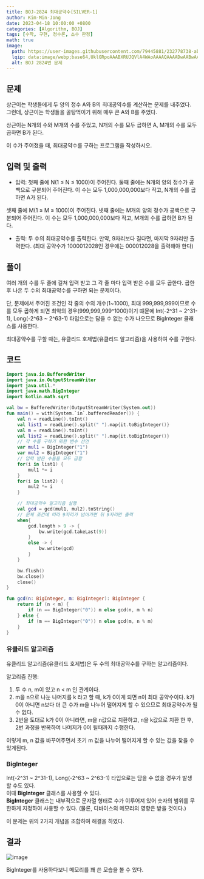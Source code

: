 ```yaml
---
title: BOJ-2824 최대공약수[SILVER-1]
author: Kim-Min-Jong 
date: 2023-04-18 10:00:00 +0800
categories: [Algorithm, BOJ] 
tags: [수학, 구현, 정수론, 소수 판정]
math: true
image:
  path: https://user-images.githubusercontent.com/79445881/232778738-abffe0d2-b31e-41f4-9539-e4bf231f7942.png
  lqip: data:image/webp;base64,UklGRpoAAABXRUJQVlA4WAoAAAAQAAAADwAABwAAQUxQSDIAAAARL0AmbZurmr57yyIiqE8oiG0bejIYEQTgqiDA9vqnsUSI6H+oAERp2HZ65qP/VIAWAFZQOCBCAAAA8AEAnQEqEAAIAAVAfCWkAALp8sF8rgRgAP7o9FDvMCkMde9PK7euH5M1m6VWoDXf2FkP3BqV0ZYbO6NA/VFIAAAA
  alt: BOJ 2824번 문제 
--- 
```


## 문제  
상근이는 학생들에게 두 양의 정수 A와 B의 최대공약수를 계산하는 문제를 내주었다. 그런데, 상근이는 학생들을 골탕먹이기 위해 매우 큰 A와 B를 주었다.  
  
상근이는 N개의 수와 M개의 수를 주었고, N개의 수를 모두 곱하면 A, M개의 수를 모두 곱하면 B가 된다.  
  
이 수가 주어졌을 때, 최대공약수를 구하는 프로그램을 작성하시오.  

## 입력 및 출력  
- 입력: 첫째 줄에 N(1 ≤ N ≤ 1000)이 주어진다. 둘째 줄에는 N개의 양의 정수가 공백으로 구분되어 주어진다. 이 수는 모두 1,000,000,000보다 작고, N개의 수를 곱하면 A가 된다.  
  
셋째 줄에 M(1 ≤ M ≤ 1000)이 주어진다. 넷째 줄에는 M개의 양의 정수가 공백으로 구분되어 주어진다. 이 수는 모두 1,000,000,000보다 작고, M개의 수를 곱하면 B가 된다.  

- 출력: 두 수의 최대공약수를 출력한다. 만약, 9자리보다 길다면, 마지막 9자리만 출력한다. (최대 공약수가 1000012028인 경우에는 000012028을 출력해야 한다)  
  
 
## 풀이
여러 개의 수를 두 줄에 걸쳐 입력 받고 그 각 줄 마다 입력 받은 수를 모두 곱한다. 곱한 후 나온 두 수의 최대공약수를 구하면 되는 문제이다.  
  
단, 문제에서 주어진 조건인 각 줄의 수의 개수(1~1000), 최대 999,999,999이므로 수를 모두 곱하게 되면 최악의 경우(999,999,999^1000)이기 떄문에 Int(-2^31 ~ 2^31-1), Long(-2^63 ~ 2^63-1) 타입으로는 담을 수 없는 수가 나오므로 BigInteger 클래스를 사용한다.  
  
최대공약수를 구할 때는, 유클리드 호제법(유클리드 알고리즘)을 사용하여 수를 구한다.  


  
## 코드
```kotlin
import java.io.BufferedWriter
import java.io.OutputStreamWriter
import java.util.*
import java.math.BigInteger
import kotlin.math.sqrt

val bw = BufferedWriter(OutputStreamWriter(System.out))
fun main() = with(System.`in`.bufferedReader()) {
    val n = readLine().toInt()
    val list1 = readLine().split(" ").map{it.toBigInteger()}
    val m = readLine().toInt()
    val list2 = readLine().split(" ").map{it.toBigInteger()}
    // 각 수를 구하기 위한 변수 선언
    var mul1 = BigInteger("1")
    var mul2 = BigInteger("1")
    // 입력 받은 수들을 모두 곱함
    for(i in list1) {
        mul1 *= i
    }
    for(i in list2) {
        mul2 *= i
    }

    // 최대공약수 알고리즘 실행
    val gcd = gcd(mul1, mul2).toString()
    // 문제 조건에 따라 9자리가 넘어가면 뒤 9자리만 출력
    when{
        gcd.length > 9 -> {
            bw.write(gcd.takeLast(9))
        }
        else -> {
            bw.write(gcd)
        }
    }

    bw.flush()
    bw.close()
    close()
}

fun gcd(n: BigInteger, m: BigInteger): BigInteger {
    return if (n < m) {
        if (n == BigInteger("0")) m else gcd(n, m % n)
    } else {
        if (m == BigInteger("0")) n else gcd(m, n % m)
    }
}
```  

### 유클리드 알고리즘
유클리드 알고리즘(유클리드 호제법)은 두 수의 최대공약수를 구하는 알고리즘이다.  
  
알고리즘 진행: 
1. 두 수 n, m이 있고 n < m 인 관계이다.  
2. m을 n으로 나눈 나머지를 k 라고 할 때, k가 0이게 되면 n이 최대 공약수이다. k가 0이 아니면 n보다 더 큰 수가 m을 나누어 떨어지게 할 수 있으므로 최대공약수가 될 수 없다.  
3. 2번을 토대로 k가 0이 아니라면, m을 n값으로 치환하고, n을 k값으로 치환 한 후, 2번 과정을 반복하여 나머지가 0이 될때까지 수행한다.
  
이렇게 m, n 값을 바꾸어주면서 초기 m 값을 나누어 떨어지게 할 수 있는 값을 찾을 수 있게된다.  
  
### BigInteger  
Int(-2^31 ~ 2^31-1), Long(-2^63 ~ 2^63-1) 타입으로는 담을 수 없을 경우가 발생 할 수도 있다.  
이때 **BigInteger** 클래스를 사용할 수 있다.  
**BigInteger** 클래스는 내부적으로 문자열 형태로 수가 이루어져 있어 숫자의 범위를 무한하게 지정하여 사용할 수 있다. (물론, 디바이스의 메모리의 영향은 받을 것이다.)
  

이 문제는 위의 2가지 개념을 조합하여 해결을 하였다.  



## 결과
![image](https://user-images.githubusercontent.com/79445881/233091184-452d38bc-3911-4205-a83b-06a67a217b1d.png)  
  
BigInteger를 사용하다보니 메모리를 꽤 쓴 모습을 볼 수 있다.  


